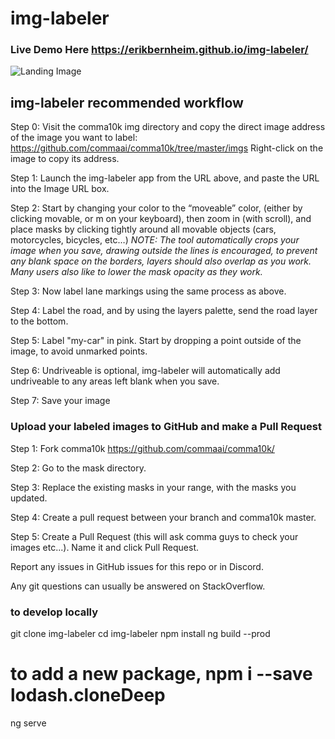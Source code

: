 # img-labeler

### Live Demo Here https://erikbernheim.github.io/img-labeler/

![Landing Image](https://raw.githubusercontent.com/erikbernheim/img-labeler/master/docs/git_landing_img.png)

## img-labeler recommended workflow
Step 0: Visit the comma10k img directory and copy the direct image address of the image you want to label: https://github.com/commaai/comma10k/tree/master/imgs
Right-click on the image to copy its address.

Step 1: Launch the img-labeler app from the URL above, and paste the URL into the Image URL box.

Step 2: Start by changing your color to the “moveable” color, (either by clicking movable, or m on your keyboard), then zoom in (with scroll), and place masks by clicking tightly around all movable objects (cars, motorcycles, bicycles, etc…)
*NOTE: The tool automatically crops your image when you save, drawing outside the lines is encouraged, to prevent any blank space on the borders, layers should also overlap as you work. Many users also like to lower the mask opacity as they work.*

Step 3: Now label lane markings using the same process as above.

Step 4: Label the road, and by using the layers palette, send the road layer to the bottom.

Step 5: Label "my-car" in pink. Start by dropping a point outside of the image, to avoid unmarked points.

Step 6: Undriveable is optional, img-labeler will automatically add undriveable to any areas left blank when you save.

Step 7: Save your image


### Upload your labeled images to GitHub  and make a Pull Request
Step 1: Fork comma10k https://github.com/commaai/comma10k/

Step 2: Go to the mask directory.

Step 3: Replace the existing masks in your range, with the masks you updated.

Step 4: Create a pull request between your branch and comma10k master.

Step 5: Create a Pull Request (this will ask comma guys to check your images etc...). Name it and click Pull Request.

Report any issues in GitHub issues for this repo or in Discord.

Any git questions can usually be answered on StackOverflow.

### to develop locally
git clone img-labeler
cd img-labeler
npm install
ng build --prod
# to add a new package, npm i --save lodash.cloneDeep
ng serve

